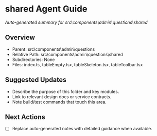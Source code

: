﻿# shared Agent Guide
*Auto-generated summary for src\components\admin\questions\shared*

## Overview
- Parent: src\components\admin\questions
- Relative Path: src\components\admin\questions\shared
- Subdirectories: None
- Files: index.ts, tableEmpty.tsx, tableSkeleton.tsx, tableToolbar.tsx

## Suggested Updates
- Describe the purpose of this folder and key modules.
- Link to relevant design docs or service contracts.
- Note build/test commands that touch this area.

## Next Actions
- [ ] Replace auto-generated notes with detailed guidance when available.
